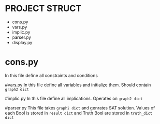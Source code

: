 # PROJECT STRUCT
* cons.py
* vars.py
* implic.py
* parser.py
* display.py

# cons.py
In this file define all constraints and conditions

#vars.py
In this file define all variables and initialize them. Should contain `graph2 dict`

#implic.py
In this file define all implications. Operates on `graph2 dict`

#parser.py
This file takes `graph2 dict` and genrates SAT solution. Values of each Bool is stored in `result dict` and Truth Bool are stored in `truth_dict dict`
